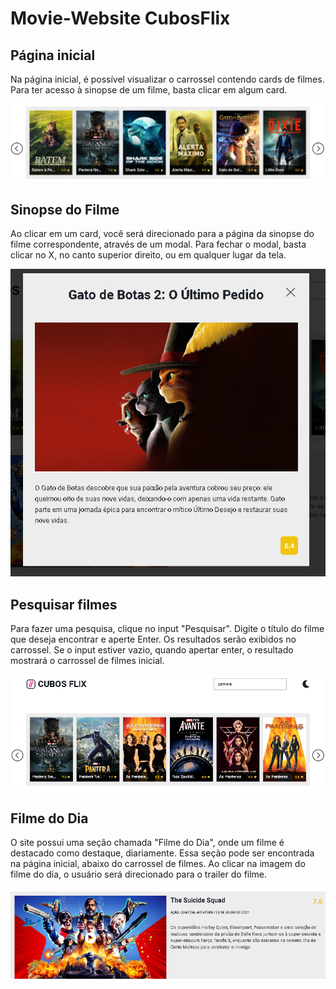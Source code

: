 # Movie-Website CubosFlix

## Página inicial
Na página inicial, é possível visualizar o carrossel contendo cards de filmes. Para ter acesso à sinopse de um filme, basta clicar em algum card.

<img src="images/image 1.png" alt="Screenshot">

## Sinopse do Filme
Ao clicar em um card, você será direcionado para a página da sinopse do filme correspondente, através de um modal. Para fechar o modal, basta clicar no X, no canto superior direito, ou em qualquer lugar da tela.

<img src="images/image 2.png" alt="Screenshot">

## Pesquisar filmes
Para fazer uma pesquisa, clique no input "Pesquisar". Digite o título do filme que deseja encontrar e aperte Enter. Os resultados serão exibidos no carrossel. Se o input estiver vazio, quando apertar enter, o resultado mostrará o carrossel de filmes inicial.

 <img src="images/image 3.png" alt="Screenshot">
 
## Filme do Dia

O site possui uma seção chamada "Filme do Dia", onde um filme é destacado como destaque, diariamente. Essa seção pode ser encontrada na página inicial, abaixo do carrossel de filmes. Ao clicar na imagem do filme do dia, o usuário será direcionado para o trailer do filme.

<img src="images/image 4.png" alt="Screenshot">
